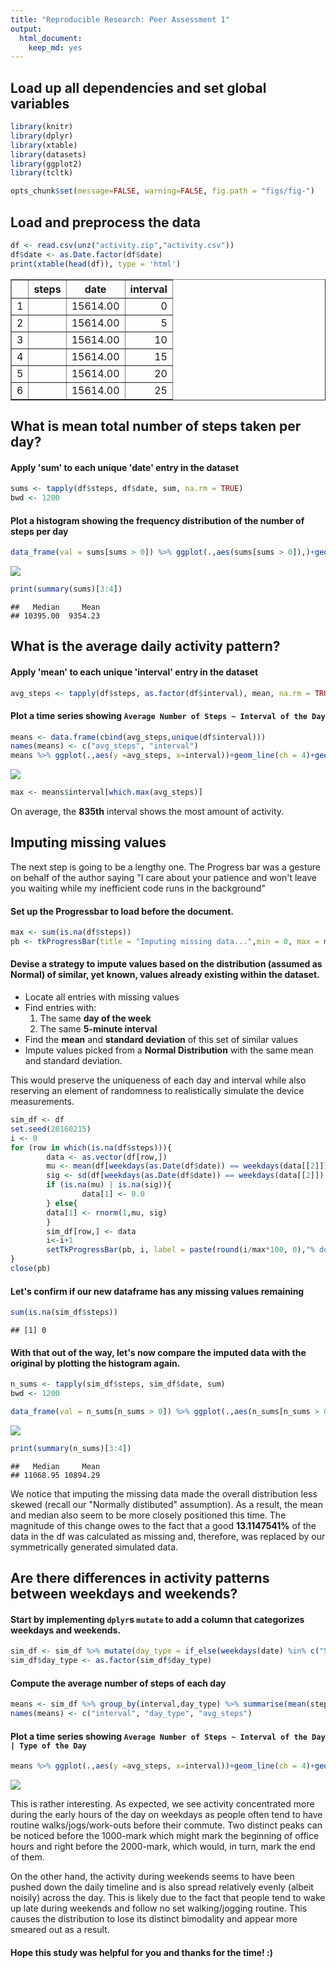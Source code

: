 ```yaml
---
title: "Reproducible Research: Peer Assessment 1"
output: 
  html_document:
    keep_md: yes
---
```

## Load up all dependencies and set global variables

```r
library(knitr)
library(dplyr)
library(xtable)
library(datasets)
library(ggplot2)
library(tcltk)

opts_chunk$set(message=FALSE, warning=FALSE, fig.path = "figs/fig-")
```

## Load and preprocess the data

```r
df <- read.csv(unz("activity.zip","activity.csv"))
df$date <- as.Date.factor(df$date)
print(xtable(head(df)), type = 'html')
```

<!-- html table generated in R 3.6.0 by xtable 1.8-4 package -->
<!-- Sun Jul 14 03:33:59 2019 -->
<table border=1>
<tr> <th>  </th> <th> steps </th> <th> date </th> <th> interval </th>  </tr>
  <tr> <td align="right"> 1 </td> <td align="right">  </td> <td align="right"> 15614.00 </td> <td align="right">   0 </td> </tr>
  <tr> <td align="right"> 2 </td> <td align="right">  </td> <td align="right"> 15614.00 </td> <td align="right">   5 </td> </tr>
  <tr> <td align="right"> 3 </td> <td align="right">  </td> <td align="right"> 15614.00 </td> <td align="right">  10 </td> </tr>
  <tr> <td align="right"> 4 </td> <td align="right">  </td> <td align="right"> 15614.00 </td> <td align="right">  15 </td> </tr>
  <tr> <td align="right"> 5 </td> <td align="right">  </td> <td align="right"> 15614.00 </td> <td align="right">  20 </td> </tr>
  <tr> <td align="right"> 6 </td> <td align="right">  </td> <td align="right"> 15614.00 </td> <td align="right">  25 </td> </tr>
   </table>

## What is mean total number of steps taken per day?
#### Apply 'sum' to each unique 'date' entry in the dataset

```r
sums <- tapply(df$steps, df$date, sum, na.rm = TRUE)
bwd <- 1200
```
#### Plot a histogram showing the frequency distribution of the number of steps per day

```r
data_frame(val = sums[sums > 0]) %>% ggplot(.,aes(sums[sums > 0]),)+geom_histogram(binwidth = bwd)+ geom_density(aes(y = bwd*..count..), linetype = "dashed")+xlab("Number of Steps per day")+geom_vline(xintercept = mean(sums), linetype = "dashed", col = "red")+geom_vline(xintercept = median(sums), linetype = "dashed", col = "blue")
```

![](figs/fig-plotsum-1.png)<!-- -->

```r
print(summary(sums)[3:4])
```

```
##   Median     Mean 
## 10395.00  9354.23
```
## What is the average daily activity pattern?
#### Apply 'mean' to each unique 'interval' entry in the dataset

```r
avg_steps <- tapply(df$steps, as.factor(df$interval), mean, na.rm = TRUE)
```
#### Plot a time series showing ```Average Number of Steps ~ Interval of the Day```

```r
means <- data.frame(cbind(avg_steps,unique(df$interval)))
names(means) <- c("avg_steps", "interval")
means %>% ggplot(.,aes(y =avg_steps, x=interval))+geom_line(ch = 4)+geom_smooth(col = "red", linetype = "dashed")+ylim(0,max(avg_steps))+ylab("Average No. of Steps")
```

![](figs/fig-tseries2-1.png)<!-- -->

```r
max <- means$interval[which.max(avg_steps)]
```

On average, the **835th** interval shows the most amount of activity.

## Imputing missing values
The next step is going to be a lengthy one. The Progress bar was a gesture on behalf of the author saying "I care about your patience and won't leave you waiting while my inefficient code runs in the background"

#### Set up the Progressbar to load before the document.

```r
max <- sum(is.na(df$steps))
pb <- tkProgressBar(title = "Imputing missing data...",min = 0, max = max)
```

#### Devise a strategy to impute values based on the distribution (assumed as Normal) of similar, yet known, values already existing within the dataset. 
* Locate all entries with missing values
* Find entries with:
   1. The same **day of the week**
   2. The same **5-minute interval**
* Find the **mean** and **standard deviation** of this set of similar values
* Impute values picked from a **Normal Distribution** with the same mean and standard deviation. 

This would preserve the uniqueness of each day and interval while also reserving an element of randomness to realistically simulate the device measurements.

```r
sim_df <- df
set.seed(20160215)
i <- 0
for (row in which(is.na(df$steps))){
        data <- as.vector(df[row,])
        mu <- mean(df[weekdays(as.Date(df$date)) == weekdays(data[[2]]) & df$interval == data[[3]],1], na.rm = TRUE)
        sig <- sd(df[weekdays(as.Date(df$date)) == weekdays(data[[2]]) & df$interval == data[[3]],1], na.rm = TRUE)
        if (is.na(mu) | is.na(sig)){
                data[1] <- 0.0
        } else{
        data[1] <- rnorm(1,mu, sig)
        }
        sim_df[row,] <- data
        i<-i+1
        setTkProgressBar(pb, i, label = paste(round(i/max*100, 0),"% done"))
}
close(pb)
```

#### Let's confirm if our new dataframe has any missing values remaining

```r
sum(is.na(sim_df$steps))
```

```
## [1] 0
```

#### With that out of the way, let's now compare the imputed data with the original by plotting the histogram again.

```r
n_sums <- tapply(sim_df$steps, sim_df$date, sum)
bwd <- 1200

data_frame(val = n_sums[n_sums > 0]) %>% ggplot(.,aes(n_sums[n_sums > 0]),)+geom_histogram(binwidth = bwd)+ geom_density(aes(y = bwd*..count..), linetype = "dashed")+xlab("Number of Steps per day")+geom_vline(xintercept = mean(n_sums), linetype = "dashed", col = "red")+geom_vline(xintercept = median(n_sums), linetype = "dashed", col = "blue")
```

![](figs/fig-compare-1.png)<!-- -->

```r
print(summary(n_sums)[3:4])
```

```
##   Median     Mean 
## 11068.95 10894.29
```



We notice that imputing the missing data made the overall distribution less skewed (recall our "Normally distibuted" assumption). As a result, the mean and median also seem to be more closely positioned this time. The magnitude of this change owes to the fact that a good **13.1147541%** of the data in the df was calculated as missing and, therefore, was replaced by our symmetrically generated simulated data.

## Are there differences in activity patterns between weekdays and weekends?
#### Start by implementing `dplyr`s `mutate` to add a column that categorizes weekdays and weekends. 

```r
sim_df <- sim_df %>% mutate(day_type = if_else(weekdays(date) %in% c("Saturday", "Sunday"), "Weekend", "Weekday"))
sim_df$day_type <- as.factor(sim_df$day_type)
```
#### Compute the average number of steps of each day

```r
means <- sim_df %>% group_by(interval,day_type) %>% summarise(mean(steps))
names(means) <- c("interval", "day_type", "avg_steps")
```
#### Plot a time series showing ```Average Number of Steps ~ Interval of the Day | Type of the Day```

```r
means %>% ggplot(.,aes(y =avg_steps, x=interval))+geom_line(ch = 4)+geom_smooth(col = "red", linetype = "dashed")+facet_grid(.~day_type)+ylab("Average No. of Steps")
```

![](figs/fig-tseries-1.png)<!-- -->

This is rather interesting. As expected, we see activity concentrated more during the early hours of the day on weekdays as people often tend to have routine walks/jogs/work-outs before their commute. Two distinct peaks can be noticed before the 1000-mark which might mark the beginning of office hours and right before the 2000-mark, which would, in turn, mark the end of them.

On the other hand, the activity during weekends seems to have been pushed down the daily timeline and is also spread relatively evenly (albeit noisily) across the day. This is likely due to the fact that people tend to wake up late during weekends and follow no set walking/jogging routine. This causes the distribution to lose its distinct bimodality and appear more smeared out as a result.

#### Hope this study was helpful for you and thanks for the time! :)
